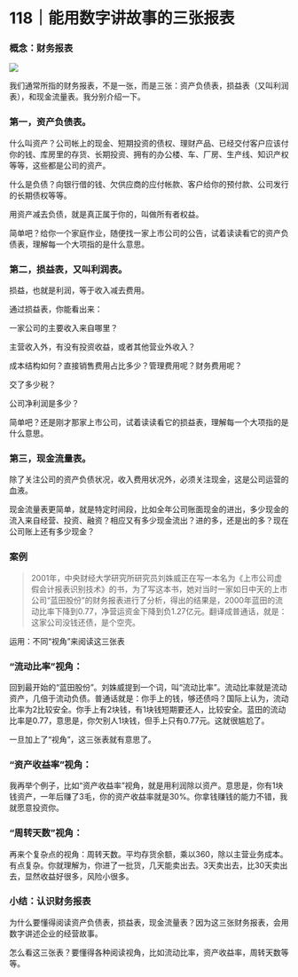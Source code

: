 # 118｜能用数字讲故事的三张报表

### 概念：财务报表

![](../img/22668a6867283ebb7b5c88124dc359ec.jpg)

我们通常所指的财务报表，不是一张，而是三张：资产负债表，损益表（又叫利润表），和现金流量表。我分别介绍一下。

### 第一，资产负债表。

什么叫资产？公司帐上的现金、短期投资的债权、理财产品、已经交付客户应该付你的钱、库房里的存货、长期投资、拥有的办公楼、车、厂房、生产线、知识产权等等，这些都是公司的资产。

什么是负债？向银行借的钱、欠供应商的应付帐款、客户给你的预付款、公司发行的长期债权等等。

用资产减去负债，就是真正属于你的，叫做所有者权益。

简单吧？给你一个家庭作业，随便找一家上市公司的公告，试着读读看它的资产负债表，理解每一个大项指的是什么意思。

### 第二，损益表，又叫利润表。

损益，也就是利润，等于收入减去费用。

通过损益表，你能看出来：

一家公司的主要收入来自哪里？

主营收入外，有没有投资收益，或者其他营业外收入？

成本结构如何？直接销售费用占比多少？管理费用呢？财务费用呢？

交了多少税？

公司净利润是多少？

简单吧？还是刚才那家上市公司，试着读读看它的损益表，理解每一个大项指的是什么意思。

### 第三，现金流量表。

除了关注公司的资产负债状况，收入费用状况外，必须关注现金，这是公司运营的血液。

现金流量表更简单，就是特定时间段，比如全年公司账面现金的进出，多少现金的流入来自经营、投资、融资？相应又有多少现金流出？进的多，还是出的多？现在公司账上还有多少现金？

### 案例

> 2001年，中央财经大学研究所研究员刘姝威正在写一本名为《上市公司虚假会计报表识别技术》的书，为了写这本书，她对当时一家如日中天的上市公司“蓝田股份”的财务报表进行了分析，得出的结果是，2000年蓝田的流动比率下降到0.77，净营运资金下降到负1.27亿元。翻译成普通话，就是：这家公司没钱还债，是个空壳。

运用：不同“视角”来阅读这三张表

### “流动比率”视角：

回到最开始的“蓝田股份”。刘姝威提到一个词，叫“流动比率”。流动比率就是流动资产，几倍于流动负债。普通话就是：你手上的钱，够还债吗？国际上认为，流动比率为2比较安全。你手上有2块钱，有1块钱短期要还人，比较安全。蓝田的流动比率是0.77，意思是，你欠别人1块钱，但手上只有0.77元。这就很尴尬了。

一旦加上了“视角”，这三张表就有意思了。

### “资产收益率”视角：

我再举个例子，比如“资产收益率”视角，就是用利润除以资产。意思是，你有1块钱资产，一年后赚了3毛，你的资产收益率就是30%。你拿钱赚钱的能力不错，我就愿意投资你。

### “周转天数”视角：

再来个复杂点的视角：周转天数。平均存货余额，乘以360，除以主营业务成本。有点复杂。你就理解为，你进了一批货，几天能卖出去。3天卖出去，比30天卖出去，显然收益好很多，风险小很多。

### 小结：认识财务报表

为什么要懂得阅读资产负债表，损益表，现金流量表？因为这三张财务报表，会用数字讲述企业的经营故事。

怎么看这三张表？要懂得各种阅读视角，比如流动比率，资产收益率，周转天数等等。